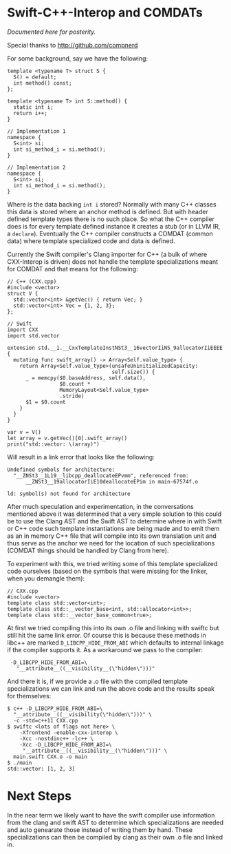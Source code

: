 # Swift-C++-Interop and COMDATs

_Documented here for posterity._

Special thanks to http://github.com/compnerd

For some background, say we have the following:

```
template <typename T> struct S {
  S() = default;
  int method() const;
};

template <typename T> int S::method() {
  static int i;
  return i++;
}

// Implementation 1
namespace {
  S<int> si;
  int si_method_i = si.method();
}

// Implementation 2
namespace {
  S<int> si;
  int si_method_i = si.method();
}
```

Where is the data backing `int i` stored? Normally with many C++ classes this data is stored where an anchor method is defined. But with header defined template types there is no such place. So what the C++ compiler does is for every template defined instance it creates a stub (or in LLVM IR, a `declare`). Eventually the C++ compiler constructs a COMDAT (common data) where template specialized code and data is defined.

Currently the Swift compiler's Clang importer for C++ (a bulk of where CXX-Interop is driven) does not handle the template specializations meant for COMDAT and that means for the following:

```
// C++ (CXX.cpp)
#include <vector>
struct V {
  std::vector<int> &getVec() { return Vec; }
  std::vector<int> Vec = {1, 2, 3};
};

// Swift
import CXX
import std.vector

extension std.__1.__CxxTemplateInstNSt3__16vectorIiNS_9allocatorIiEEEE {
  mutating func swift_array() -> Array<Self.value_type> {
    return Array<Self.value_type>(unsafeUninitializedCapacity:
                                  self.size()) {
      _ = memcpy($0.baseAddress, self.data(),
                 $0.count *
                 MemoryLayout<Self.value_type>
                 .stride)
      $1 = $0.count
    }
  }
}

var v = V()
let array = v.getVec()[0].swift_array()
print("std::vector: \(array)")
```

Will result in a link error that looks like the following:

```
Undefined symbols for architecture:
  "__ZNSt3__1L19__libcpp_deallocateEPvmm", referenced from:
      __ZNSt3__19allocatorIiE10deallocateEPim in main-67574f.o

ld: symbol(s) not found for architecture
```

After much speculation and experimentation, in the conversations mentioned above it was determined that a very simple solution to this could be to use the Clang AST and the Swift AST to determine where in with Swift or C++ code such template instantiations are being made and to emit them as an in memory C++ file that will compile into its own translation unit and thus serve as the anchor we need for the location of such specializations (COMDAT things should be handled by Clang from here).

To experiment with this, we tried writing some of this template specialized code ourselves (based on the symbols that were missing for the linker, when you demangle them):

```
// CXX.cpp
#include <vector>
template class std::vector<int>;
template class std::__vector_base<int, std::allocator<int>>;
template class std::__vector_base_common<true>;

```

At first we tried compiling this into its own .o file and linking with swiftc but still hit the same link error. Of course this is because these methods in libc++ are marked `D_LIBCPP_HIDE_FROM_ABI` which defaults to internal linkage if the compiler supports it. As a workaround we pass to the compiler:

```
 -D_LIBCPP_HIDE_FROM_ABI=\
   "__attribute__((__visibility__(\"hidden\")))" 
```

And there it is, if we provide a .o file with the compiled template specializations we can link and run the above code and the results speak for themselves:

```
$ c++ -D_LIBCPP_HIDE_FROM_ABI=\
  "__attribute__((__visibility(\"hidden\")))" \
  -c -std=c++11 CXX.cpp
$ swiftc <lots of flags not here> \
    -Xfrontend -enable-cxx-interop \
    -Xcc -nostdinc++ -lc++ \
    -Xcc -D_LIBCPP_HIDE_FROM_ABI=\
     "__attribute__((__visibility__(\"hidden\")))" \
  main.swift CXX.o -o main
$ ./main
std::vector: [1, 2, 3]
```

# Next Steps

In the near term we likely want to have the swift compiler use information from the clang and swift AST to determine which specializations are needed and auto genearate those instead of writing them by hand. These specializations can then be compiled by clang as their own .o file and linked in. 
